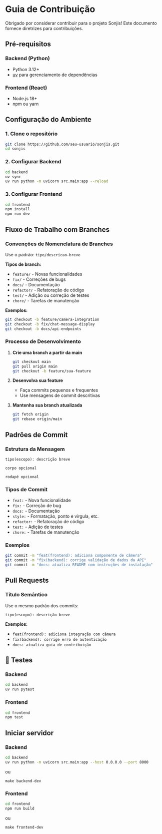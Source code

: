 # Guia de Contribuição

Obrigado por considerar contribuir para o projeto Sonjis! Este documento fornece diretrizes para contribuições.

## Pré-requisitos

### Backend (Python)
- Python 3.12+
- [uv](https://docs.astral.sh/uv/) para gerenciamento de dependências

### Frontend (React)
- Node.js 18+
- npm ou yarn

## Configuração do Ambiente

### 1. Clone o repositório
```bash
git clone https://github.com/seu-usuario/sonjis.git
cd sonjis
```

### 2. Configurar Backend
```bash
cd backend
uv sync
uv run python -m uvicorn src.main:app --reload
```

### 3. Configurar Frontend
```bash
cd frontend
npm install
npm run dev
```

## Fluxo de Trabalho com Branches

### Convenções de Nomenclatura de Branches

Use o padrão: `tipo/descricao-breve`

**Tipos de branch:**
- `feature/` - Novas funcionalidades
- `fix/` - Correções de bugs
- `docs/` - Documentação
- `refactor/` - Refatoração de código
- `test/` - Adição ou correção de testes
- `chore/` - Tarefas de manutenção

**Exemplos:**
```bash
git checkout -b feature/camera-integration
git checkout -b fix/chat-message-display
git checkout -b docs/api-endpoints
```

### Processo de Desenvolvimento

1. **Crie uma branch a partir da main**
   ```bash
   git checkout main
   git pull origin main
   git checkout -b feature/sua-feature
   ```

2. **Desenvolva sua feature**
   - Faça commits pequenos e frequentes
   - Use mensagens de commit descritivas

3. **Mantenha sua branch atualizada**
   ```bash
   git fetch origin
   git rebase origin/main
   ```

## Padrões de Commit

### Estrutura da Mensagem
```
tipo(escopo): descrição breve

corpo opcional

rodapé opcional
```

### Tipos de Commit
- `feat:` - Nova funcionalidade
- `fix:` - Correção de bug
- `docs:` - Documentação
- `style:` - Formatação, ponto e vírgula, etc.
- `refactor:` - Refatoração de código
- `test:` - Adição de testes
- `chore:` - Tarefas de manutenção

### Exemplos
```bash
git commit -m "feat(frontend): adiciona componente de câmera"
git commit -m "fix(backend): corrige validação de dados da API"
git commit -m "docs: atualiza README com instruções de instalação"
```

##  Pull Requests

### Título Semântico
Use o mesmo padrão dos commits:
```
tipo(escopo): descrição breve
```

**Exemplos:**
- `feat(frontend): adiciona integração com câmera`
- `fix(backend): corrige erro de autenticação`
- `docs: atualiza guia de contribuição`


## 🧪 Testes

### Backend
```bash
cd backend
uv run pytest
```

### Frontend
```bash
cd frontend
npm test
```

## Iniciar servidor

### Backend
```bash
cd backend
uv run python -m uvicorn src.main:app --host 0.0.0.0 --port 8000
```
ou

```
make backend-dev
```

### Frontend
```bash
cd frontend
npm run build
```
ou

```
make frontend-dev
```
